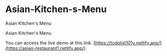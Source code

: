 # Asian-Kitchen-s-Menu
Asian Kitchen's Menu

Asian Kitchen's Menu

You can access the live demo at this link. [https://todolist101y.netlify.app/](https://asian-restaurant1.netlify.app/)
